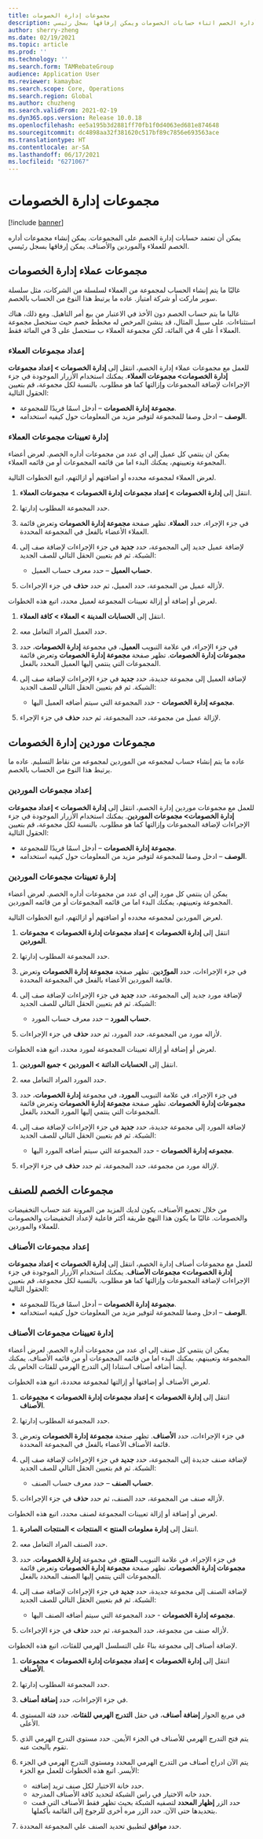 ```yaml
---
title: مجموعات إدارة الخصومات
description: يصف هذا الموضوع كيفية إعداد بيانات مجموعات إدارة الخصومات. يمكن استخدام مجموعات أداره الخصم اثناء حسابات الخصومات ويمكن إرفاقها بسجل رئيسي.
author: sherry-zheng
ms.date: 02/19/2021
ms.topic: article
ms.prod: ''
ms.technology: ''
ms.search.form: TAMRebateGroup
audience: Application User
ms.reviewer: kamaybac
ms.search.scope: Core, Operations
ms.search.region: Global
ms.author: chuzheng
ms.search.validFrom: 2021-02-19
ms.dyn365.ops.version: Release 10.0.18
ms.openlocfilehash: ee5a195b3d2881ff70fb1f0d4063ed681e874648
ms.sourcegitcommit: dc4898aa32f381620c517bf89c7856e693563ace
ms.translationtype: HT
ms.contentlocale: ar-SA
ms.lasthandoff: 06/17/2021
ms.locfileid: "6271067"
---
```

# <a name="rebate-management-groups"></a>مجموعات إدارة الخصومات

[!include [banner](../includes/banner.md)]

يمكن أن تعتمد حسابات إدارة الخصم على المجموعات. يمكن إنشاء مجموعات أداره الخصم للعملاء والموردين والأصناف. يمكن إرفاقها بسجل رئيسي.

## <a name="rebate-management-customer-groups"></a>مجموعات عملاء إدارة الخصومات

غالبًا ما يتم إنشاء الحساب لمجموعة من العملاء لسلسلة من الشركات، مثل سلسلة سوبر ماركت أو شركة امتياز. عاده ما يرتبط هذا النوع من الحساب بالخصم.

غالبا ما يتم حساب الخصم دون الأخذ في الاعتبار من بيع أمر التاهيل. ومع ذلك، هناك استثناءات. على سبيل المثال، قد ينشئ المرخص له مخطط خصم حيث ستحصل مجموعة العملاء أ على 4 في المائة، لكن مجموعة العملاء ب ستحصل على 3 في المائة فقط.

### <a name="set-up-customer-groups"></a>إعداد مجموعات العملاء

للعمل مع مجموعات عملاء إدارة الخصم، انتقل إلى **إدارة الخصومات \> إعداد مجموعات إدارة الخصومات\> مجموعات العملاء**. يمكنك استخدام الأزرار الموجودة في جزء الإجراءات لإضافة المجموعات وإزالتها كما هو مطلوب. بالنسبة لكل مجموعة، قم بتعيين الحقول التالية:

- **مجموعة إدارة الخصومات** – أدخل اسمًا فريدًا للمجموعة.
- **الوصف** – ادخل وصفا للمجموعة لتوفير مزيد من المعلومات حول كيفيه استخدامه.

### <a name="manage-customer-group-assignments"></a>إدارة تعيينات مجموعات العملاء

يمكن ان ينتمي كل عميل إلى اي عدد من مجموعات أداره الخصم. لعرض أعضاء المجموعة وتعيينهم، يمكنك البدء اما من قائمه المجموعات أو من قائمه العملاء.

لعرض العملاء لمجموعه محدده أو اضافتهم أو ازالتهم، اتبع الخطوات التالية.

1. انتقل إلى **إدارة الخصومات \> إعداد مجموعات إدارة الخصومات \> مجموعات العملاء**.
1. حدد المجموعة المطلوب إدارتها.
1. في جزء الإجراء، حدد **العملاء**. تظهر صفحة **مجموعة إدارة الخصومات** وتعرض قائمة العملاء الأعضاء بالفعل في المجموعة المحددة.
1. لإضافة عميل جديد إلى المجموعة، حدد **جديد** في جزء الإجراءات لإضافة صف إلى الشبكة. ثم قم بتعيين الحقل التالي للصف الجديد:

    - **حساب العميل** – حدد معرف حساب العميل.

1. لأزاله عميل من المجموعة، حدد العميل، ثم حدد **حذف** في جزء الإجراءات.

لعرض أو إضافة أو إزالة تعيينات المجموعة لعميل محدد، اتبع هذه الخطوات.

1. انتقل إلى **الحسابات المدينة \> العملاء \> كافة العملاء**.
1. حدد العميل المراد التعامل معه.
1. في جزء الإجراء، في علامة التبويب **العميل**، في مجموعة **إدارة الخصومات**، حدد **مجموعات إدارة الخصومات**. تظهر صفحة **مجموعة إدارة الخصومات** وتعرض قائمة المجموعات التي ينتمي إليها العميل المحدد بالفعل.
1. لإضافة العميل إلى مجموعة جديدة، حدد **جديد** في جزء الإجراءات لإضافة صف إلى الشبكة. ثم قم بتعيين الحقل التالي للصف الجديد:

    - **مجموعه إدارة الخصومات** - حدد المجموعة التي سيتم أضافه العميل اليها.

1. لإزالة عميل من مجموعة، حدد المجموعة، ثم حدد **حذف** في جزء الإجراء.

## <a name="rebate-management-vendor-groups"></a>مجموعات موردين إدارة الخصومات

عاده ما يتم إنشاء حساب لمجموعه من الموردين لمجموعه من نقاط التسليم. عاده ما يرتبط هذا النوع من الحساب بالخصم.

### <a name="set-up-vendor-groups"></a>إعداد مجموعات الموردين

للعمل مع مجموعات موردين إدارة الخصم، انتقل إلى **إدارة الخصومات \> إعداد مجموعات إدارة الخصومات\> مجموعات الموردين**. يمكنك استخدام الأزرار الموجودة في جزء الإجراءات لإضافة المجموعات وإزالتها كما هو مطلوب. بالنسبة لكل مجموعة، قم بتعيين الحقول التالية:

- **مجموعة إدارة الخصومات** – أدخل اسمًا فريدًا للمجموعة.
- **الوصف** – ادخل وصفا للمجموعة لتوفير مزيد من المعلومات حول كيفيه استخدامه.

### <a name="manage-vendor-group-assignments"></a>إدارة تعيينات مجموعات الموردين

يمكن ان ينتمي كل مورد إلى اي عدد من مجموعات أداره الخصم. لعرض أعضاء المجموعة وتعيينهم، يمكنك البدء اما من قائمه المجموعات أو من قائمه الموردين.

لعرض الموردين لمجموعه محدده أو اضافتهم أو ازالتهم، اتبع الخطوات التالية.

1. انتقل إلى **إدارة الخصومات \> إعداد مجموعات إدارة الخصومات \> مجموعات الموردين**.
1. حدد المجموعة المطلوب إدارتها.
1. في جزء الإجراءات، حدد **المورّدين**. تظهر صفحة **مجموعة إدارة الخصومات** وتعرض قائمة الموردين الأعضاء بالفعل في المجموعة المحددة.
1. لإضافة مورد جديد إلى المجموعة، حدد **جديد** في جزء الإجراءات لإضافة صف إلى الشبكة. ثم قم بتعيين الحقل التالي للصف الجديد:

    - **حساب المورد** – حدد معرف حساب المورد.

1. لأزاله مورد من المجموعة، حدد المورد، ثم حدد **حذف** في جزء الإجراءات.

لعرض أو إضافة أو إزالة تعيينات المجموعة لمورد محدد، اتبع هذه الخطوات.

1. انتقل إلى **الحسابات الدائنة \> الموردين \> جميع الموردين**.
1. حدد المورد المراد التعامل معه.
1. في جزء الإجراء، في علامة التبويب **المورد**، في مجموعة **إدارة الخصومات**، حدد **مجموعات إدارة الخصومات**. تظهر صفحة **مجموعة إدارة الخصومات** وتعرض قائمة المجموعات التي ينتمي إليها المورد المحدد بالفعل.
1. لإضافة المورد إلى مجموعة جديدة، حدد **جديد** في جزء الإجراءات لإضافة صف إلى الشبكة. ثم قم بتعيين الحقل التالي للصف الجديد:

    - **مجموعه إدارة الخصومات** - حدد المجموعة التي سيتم أضافه المورد اليها.

1. لإزالة مورد من مجموعة، حدد المجموعة، ثم حدد **حذف** في جزء الإجراء.

## <a name="item-rebate-groups"></a>مجموعات الخصم للصنف

من خلال تجميع الأصناف، يكون لديك المزيد من المرونة عند حساب التخفيضات والخصومات. غالبًا ما يكون هذا النهج طريقة أكثر فاعلية لإعداد التخفيضات والخصومات للعملاء والموردين.

### <a name="set-up-item-groups"></a>إعداد مجموعات الأصناف

للعمل مع مجموعات أصناف إدارة الخصم، انتقل إلى **إدارة الخصومات \> إعداد مجموعات إدارة الخصومات\> مجموعات الأصناف**. يمكنك استخدام الأزرار الموجودة في جزء الإجراءات لإضافة المجموعات وإزالتها كما هو مطلوب. بالنسبة لكل مجموعة، قم بتعيين الحقول التالية:

- **مجموعة إدارة الخصومات** – أدخل اسمًا فريدًا للمجموعة.
- **الوصف** – ادخل وصفا للمجموعة لتوفير مزيد من المعلومات حول كيفيه استخدامه.

### <a name="manage-item-group-assignments"></a>إدارة تعيينات مجموعات الأصناف

يمكن ان ينتمي كل صنف إلى اي عدد من مجموعات أداره الخصم. لعرض أعضاء المجموعة وتعيينهم، يمكنك البدء اما من قائمه المجموعات أو من قائمه الأصناف. يمكنك أيضا أضافه أصناف استنادا إلى التدرج الهرمي للفئات الخاص بك.

لعرض الأصناف أو إضافتها أو إزالتها لمجموعة محددة، اتبع هذه الخطوات.

1. انتقل إلى **إدارة الخصومات \> إعداد مجموعات إدارة الخصومات \> مجموعات الأصناف**.
1. حدد المجموعة المطلوب إدارتها.
1. في جزء الإجراءات، حدد **الأصناف**. تظهر صفحة **مجموعة إدارة الخصومات** وتعرض قائمة الأصناف الأعضاء بالفعل في المجموعة المحددة.
1. لإضافة صنف جديدة إلى المجموعة، حدد **جديد** في جزء الإجراءات لإضافة صف إلى الشبكة. ثم قم بتعيين الحقل التالي للصف الجديد:

    - **حساب الصنف** – حدد معرف حساب الصنف.

1. لأزاله صنف من المجموعة، حدد الصنف، ثم حدد **حذف** في جزء الإجراءات.

لعرض أو إضافة أو إزالة تعيينات المجموعة لصنف محدد، اتبع هذه الخطوات.

1. انتقل إلى **إدارة معلومات المنتج‬ \> المنتجات \> المنتجات الصادرة**.
1. حدد الصنف المراد التعامل معه.
1. في جزء الإجراء، في علامة التبويب **المنتج**، في مجموعة **إدارة الخصومات**، حدد **مجموعات إدارة الخصومات**. تظهر صفحة **مجموعة إدارة الخصومات** وتعرض قائمة المجموعات التي ينتمي إليها الصنف المحدد بالفعل.
1. لإضافة الصنف إلى مجموعة جديدة، حدد **جديد** في جزء الإجراءات لإضافة صف إلى الشبكة. ثم قم بتعيين الحقل التالي للصف الجديد:

    - **مجموعه إدارة الخصومات** - حدد المجموعة التي سيتم أضافه الصنف اليها.

1. لأزاله صنف من مجموعة، حدد المجموعة، ثم حدد **حذف** في جزء الإجراءات.

لإضافة أصناف إلى مجموعة بناءً على التسلسل الهرمي للفئات، اتبع هذه الخطوات.

1. انتقل إلى **إدارة الخصومات \> إعداد مجموعات إدارة الخصومات \> مجموعات الأصناف**.
1. حدد المجموعة المطلوب إدارتها.
1. في جزء الإجراءات، حدد **إضافة أصناف**.
1. في مربع الحوار **إضافة أصناف**، في حقل **التدرج الهرمي للفئات**، حدد فئة المستوى الأعلى.
1. يتم فتح التدرج الهرمي للأصناف في الجزء الأيمن. حدد مستوي التدرج الهرمي الذي تقوم بالبحث عنه. 
1. يتم الآن ادراج أصناف من التدرج الهرمي المحدد ومستوي التدرج الهرمي في الجزء الأيسر. اتبع هذه الخطوات للعمل مع الجزء:

    - حدد خانة الاختيار لكل صنف تريد إضافته.
    - حدد خانه الاختيار في راس الشبكة لتحديد كافة الأصناف المدرجة.
    - حدد الزر **إظهار المحدد** لتصفيه الشبكة بحيث تظهر فقط الأصناف التي قمت بتحديدها حتى الآن. حدد الزر مره أخرى للرجوع إلى القائمة بأكملها.

1. حدد **موافق** لتطبيق تحديد الصنف علي المجموعة المحددة.
